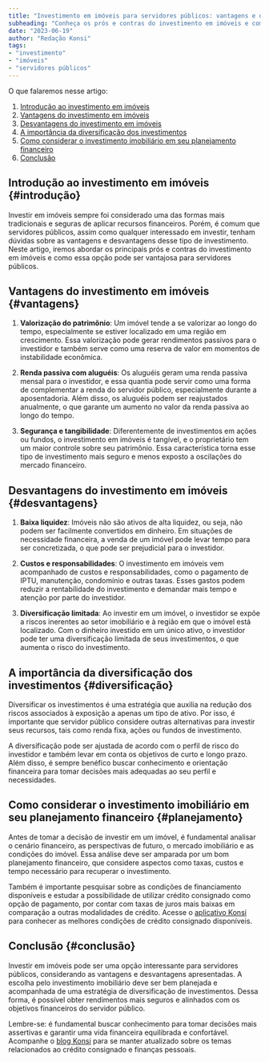 ```yaml
---
title: "Investimento em imóveis para servidores públicos: vantagens e desvantagens"
subheading: "Conheça os prós e contras do investimento em imóveis e como essa opção pode ser vantajosa para servidores públicos"
date: "2023-06-19"
author: "Redação Konsi"
tags:
- "investimento"
- "imóveis"
- "servidores públicos"
---
```


O que falaremos nesse artigo:

1. [Introdução ao investimento em imóveis](#introdução)
2. [Vantagens do investimento em imóveis](#vantagens)
3. [Desvantagens do investimento em imóveis](#desvantagens)
4. [A importância da diversificação dos investimentos](#diversificação)
5. [Como considerar o investimento imobiliário em seu planejamento financeiro](#planejamento)
6. [Conclusão](#conclusão)

## Introdução ao investimento em imóveis {#introdução}

Investir em imóveis sempre foi considerado uma das formas mais tradicionais e seguras de aplicar recursos financeiros. Porém, é comum que servidores públicos, assim como qualquer interessado em investir, tenham dúvidas sobre as vantagens e desvantagens desse tipo de investimento. Neste artigo, iremos abordar os principais prós e contras do investimento em imóveis e como essa opção pode ser vantajosa para servidores públicos.

## Vantagens do investimento em imóveis {#vantagens}

1. **Valorização do patrimônio**: Um imóvel tende a se valorizar ao longo do tempo, especialmente se estiver localizado em uma região em crescimento. Essa valorização pode gerar rendimentos passivos para o investidor e também serve como uma reserva de valor em momentos de instabilidade econômica.

2. **Renda passiva com aluguéis**: Os aluguéis geram uma renda passiva mensal para o investidor, e essa quantia pode servir como uma forma de complementar a renda do servidor público, especialmente durante a aposentadoria. Além disso, os aluguéis podem ser reajustados anualmente, o que garante um aumento no valor da renda passiva ao longo do tempo.

3. **Segurança e tangibilidade**: Diferentemente de investimentos em ações ou fundos, o investimento em imóveis é tangível, e o proprietário tem um maior controle sobre seu patrimônio. Essa característica torna esse tipo de investimento mais seguro e menos exposto a oscilações do mercado financeiro.

## Desvantagens do investimento em imóveis {#desvantagens}

1. **Baixa liquidez**: Imóveis não são ativos de alta liquidez, ou seja, não podem ser facilmente convertidos em dinheiro. Em situações de necessidade financeira, a venda de um imóvel pode levar tempo para ser concretizada, o que pode ser prejudicial para o investidor.

2. **Custos e responsabilidades**: O investimento em imóveis vem acompanhado de custos e responsabilidades, como o pagamento de IPTU, manutenção, condomínio e outras taxas. Esses gastos podem reduzir a rentabilidade do investimento e demandar mais tempo e atenção por parte do investidor.

3. **Diversificação limitada**: Ao investir em um imóvel, o investidor se expõe a riscos inerentes ao setor imobiliário e à região em que o imóvel está localizado. Com o dinheiro investido em um único ativo, o investidor pode ter uma diversificação limitada de seus investimentos, o que aumenta o risco do investimento.

## A importância da diversificação dos investimentos {#diversificação}

Diversificar os investimentos é uma estratégia que auxilia na redução dos riscos associados à exposição a apenas um tipo de ativo. Por isso, é importante que servidor público considere outras alternativas para investir seus recursos, tais como renda fixa, ações ou fundos de investimento.

A diversificação pode ser ajustada de acordo com o perfil de risco do investidor e também levar em conta os objetivos de curto e longo prazo. Além disso, é sempre benéfico buscar conhecimento e orientação financeira para tomar decisões mais adequadas ao seu perfil e necessidades.

## Como considerar o investimento imobiliário em seu planejamento financeiro {#planejamento}

Antes de tomar a decisão de investir em um imóvel, é fundamental analisar o cenário financeiro, as perspectivas de futuro, o mercado imobiliário e as condições do imóvel. Essa análise deve ser amparada por um bom planejamento financeiro, que considere aspectos como taxas, custos e tempo necessário para recuperar o investimento.

Também é importante pesquisar sobre as condições de financiamento disponíveis e estudar a possibilidade de utilizar crédito consignado como opção de pagamento, por contar com taxas de juros mais baixas em comparação a outras modalidades de crédito. Acesse o [aplicativo Konsi](https://konsi.com.br/app-download) para conhecer as melhores condições de crédito consignado disponíveis.

## Conclusão {#conclusão}

Investir em imóveis pode ser uma opção interessante para servidores públicos, considerando as vantagens e desvantagens apresentadas. A escolha pelo investimento imobiliário deve ser bem planejada e acompanhada de uma estratégia de diversificação de investimentos. Dessa forma, é possível obter rendimentos mais seguros e alinhados com os objetivos financeiros do servidor público.

Lembre-se: é fundamental buscar conhecimento para tomar decisões mais assertivas e garantir uma vida financeira equilibrada e confortável. Acompanhe o [blog Konsi](https://konsi.com.br/postagens) para se manter atualizado sobre os temas relacionados ao crédito consignado e finanças pessoais.